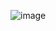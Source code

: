![image](https://github.com/Naveentnmtp/Power-BI-Projects/assets/139100538/aaab38ed-f083-44be-83dd-4bb30e4fd515)
